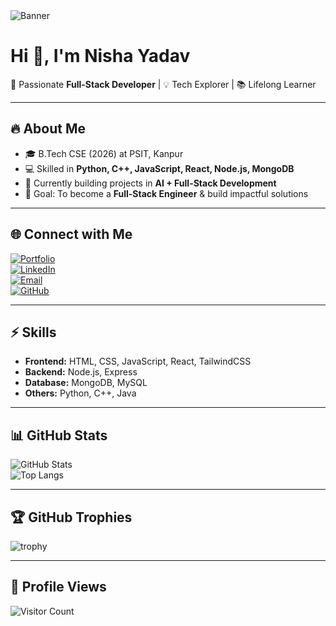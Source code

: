 <!-- Banner -->
<img src="https://via.placeholder.com/1200x300/000000/FFFFFF?text=NISHA+YADAV" alt="Banner" />

# Hi 👋, I'm Nisha Yadav  

🚀 Passionate **Full-Stack Developer** | 💡 Tech Explorer | 📚 Lifelong Learner  

---

## 🔥 About Me  
- 🎓 B.Tech CSE (2026) at PSIT, Kanpur  
- 💻 Skilled in **Python, C++, JavaScript, React, Node.js, MongoDB**  
- 🌱 Currently building projects in **AI + Full-Stack Development**  
- 🎯 Goal: To become a **Full-Stack Engineer** & build impactful solutions  

---

## 🌐 Connect with Me  
[![Portfolio](https://img.shields.io/badge/Portfolio-%230077B5.svg?&logo=web&logoColor=white)](https://nishayadavportfolio.netlify.app)  
[![LinkedIn](https://img.shields.io/badge/LinkedIn-%230077B5.svg?&logo=linkedin&logoColor=white)](your-linkedin-link)  
[![Email](https://img.shields.io/badge/Email-D14836?logo=gmail&logoColor=white)](mailto:your-email@example.com)  
[![GitHub](https://img.shields.io/badge/GitHub-%23121011.svg?&logo=github&logoColor=white)](https://github.com/your-username)  

---

## ⚡ Skills  
- **Frontend:** HTML, CSS, JavaScript, React, TailwindCSS  
- **Backend:** Node.js, Express  
- **Database:** MongoDB, MySQL  
- **Others:** Python, C++, Java  

---

## 📊 GitHub Stats  
![GitHub Stats](https://github-readme-stats.vercel.app/api?username=your-username&show_icons=true&theme=radical)  
![Top Langs](https://github-readme-stats.vercel.app/api/top-langs/?username=your-username&layout=compact&theme=radical)  

---

## 🏆 GitHub Trophies  
![trophy](https://github-profile-trophy.vercel.app/?username=your-username&theme=onedark)  

---

## 👀 Profile Views  
![Visitor Count](https://komarev.com/ghpvc/?username=your-username&label=Profile%20views&color=0e75b6&style=flat)
